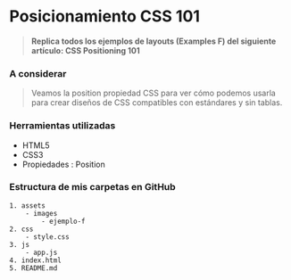 # Posicionamiento CSS 101 #

> __Replica todos los ejemplos de layouts (Examples F) del siguiente artículo: CSS Positioning 101__


### A considerar ###

> Veamos la position propiedad CSS para ver cómo podemos usarla para crear diseños de CSS compatibles con estándares y sin tablas.


### Herramientas utilizadas ###

- HTML5
- CSS3
- Propiedades : Position

### Estructura de mis carpetas en GitHub ###
```Ejemplo F
1. assets
    - images
        - ejemplo-f
2. css
    - style.css
3. js
    - app.js
4. index.html
5. README.md
```